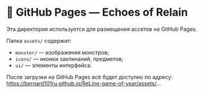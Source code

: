# 📁 GitHub Pages — Echoes of Relain

Эта директория используется для размещения ассетов на GitHub Pages.

Папка `assets/` содержит:
- `monster/` — изображения монстров;
- `icons/` — иконки заклинаний, предметов;
- `ui/` — элементы интерфейса.

После загрузки на GitHub Pages всё будет доступно по адресу:
https://bernard101ru.github.io/ReLine-game-of-year/assets/...
